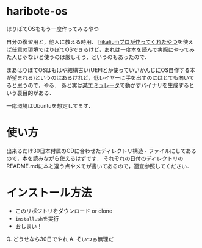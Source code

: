 # haribote-os
はりぼてOSをもう一度作ってみるやつ

自分の復習用と，他人に教える時用．
[hikaliumプロが作ってくれたやつ](https://github.com/HariboteOS)を使えば任意の環境ではりぼてOSできるけど，あれは一度本を読んで実際にやってみた人じゃないと使うのは厳しそう，というのもあったので．


まあはりぼてOSはもはや結構古い(UEFIとか使っていいかんじにOS自作する本が望まれる)というのはあるけれど，低レイヤーに手を出すのにはとても向いてると思うので，やる．
あと実は[某エミュレータ](https://github.com/sk2sat/emu)で動かすバイナリを生成するという裏目的がある．

一応環境はUbuntuを想定してます．

# 使い方
出来るだけ30日本付属のCDに合わせたディレクトリ構造・ファイルにしてあるので，本を読みながら使えるはずです．
それぞれの日付のディレクトリのREADME.mdに本と違う点やメモが書いてあるので，適宜参照してください．

# インストール方法
* このリポジトリをダウンロード or clone
* ```install.sh```を実行
* おしまい！

Q. どうせなら30日でやれ
A. そいつぁ無理だ
